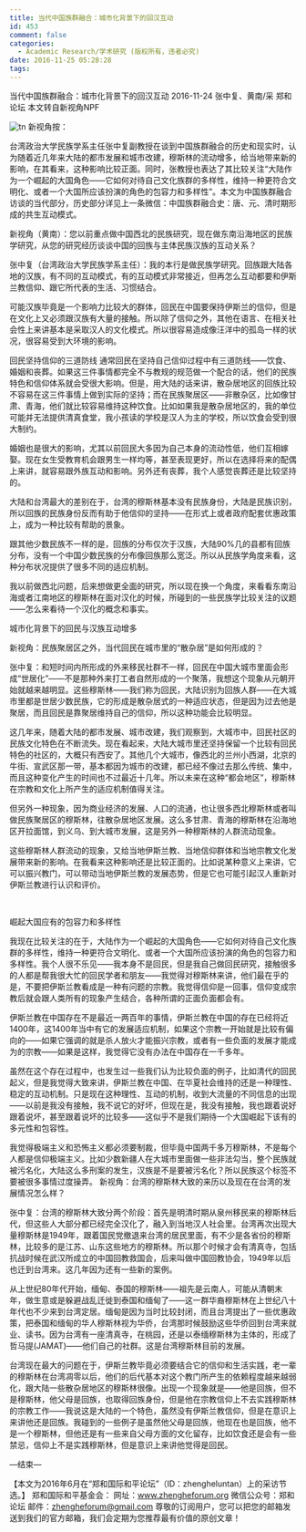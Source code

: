 ```yaml
---
title: 当代中国族群融合：城市化背景下的回汉互动
id: 453
comment: false
categories:
  - Academic Research/学术研究 (版权所有，违者必究)
date: 2016-11-25 05:28:28
tags:
---
```


当代中国族群融合：城市化背景下的回汉互动
2016-11-24 张中复、黄南/采 郑和论坛
本文转自新视角NPF

![tn](http://zhengheforum.github.io/uploads/2016/10/tn-300x200.jpg)
新视角按：

台湾政治大学民族学系主任张中复副教授在谈到中国族群融合的历史和现实时，认为随着近几年来大陆的都市发展和城市改建，穆斯林的流动增多，给当地带来新的影响，在其看来，这种影响比较正面。同时，张教授也表达了其比较关注“大陆作为一个崛起的大国角色——它如何对待自己文化族群的多样性，维持一种更符合文明化、或者一个大国所应该扮演的角色的包容力和多样性”。本文为中国族群融合访谈的当代部分，历史部分详见上一条微信：中国族群融合史：唐、元、清时期形成的共生互动模式。

新视角（黄南）：您以前重点做中国西北的民族研究，现在做东南沿海地区的民族学研究，从您的研究经历谈谈中国的回族与主体民族汉族的互动关系？

张中复（台湾政治大学民族学系主任）：我的本行是做民族学研究。回族跟大陆各地的汉族，有不同的互动模式，有的互动模式非常接近，但再怎么互动都要和伊斯兰教信仰、跟它所代表的生活、习惯结合。

可能汉族毕竟是一个影响力比较大的群体，回民在中国要保持伊斯兰的信仰，但是在文化上又必须跟汉族有大量的接触。所以除了信仰之外，其他在语言、在相关社会性上来讲基本是采取汉人的文化模式。所以很容易造成像汪洋中的孤岛一样的状况，很容易受到大环境的影响。

回民坚持信仰的三道防线
通常回民在坚持自己信仰过程中有三道防线——饮食、婚姻和丧葬。如果这三件事情都完全不与教规的规范做一个配合的话，他们的民族特色和信仰体系就会受很大影响。但是，用大陆的话来讲，散杂居地区的回族比较不容易在这三件事情上做到实际的坚持；而在民族聚居区——非散杂区，比如像甘肃、青海，他们就比较容易维持这种饮食。比如如果我是散杂居地区的，我的单位可能并无法提供清真食堂，我小孩读的学校是汉人为主的学校，所以饮食会受到很大制约。

婚姻也是很大的影响，尤其以前回民大多因为自己本身的流动性低，他们互相嫁娶。现在女生受教育机会跟男生一样均等，甚至表现更好，所以在选择将来的配偶上来讲，就容易跟外族互动和影响。另外还有丧葬，我个人感觉丧葬还是比较坚持的。

大陆和台湾最大的差别在于，台湾的穆斯林基本没有民族身份，大陆是民族识别，所以回族的民族身份反而有助于他信仰的坚持——在形式上或者政府配套优惠政策上，成为一种比较有帮助的景象。

跟其他少数民族不一样的是，回族的分布仅次于汉族，大陆90%几的县都有回族分布，没有一个中国少数民族的分布像回族那么宽泛。所以从民族学角度来看，这种分布状况提供了很多不同的适应机制。

我以前做西北问题，后来想做更全面的研究，所以现在换一个角度，来看看东南沿海或者江南地区的穆斯林在面对汉化的时候，所碰到的一些民族学比较关注的议题——怎么来看待一个汉化的概念和事实。

城市化背景下的回民与汉族互动增多

新视角：民族聚居区之外，当代回民在城市里的“散杂居”是如何形成的？

张中复：和短时间内所形成的外来移民社群不一样，回民在中国大城市里面会形成“世居化”——不是那种外来打工者自然形成的一个聚落，我想这个现象从元朝开始就越来越明显。这些穆斯林——我们称为回民，大陆识别为回族人群——在大城市里都是世居少数民族，它的形成是散杂居式的一种适应状态，但是因为过去他是聚居，而且回民是靠聚居维持自己的信仰，所以这种功能会比较明显。

这几年来，随着大陆的都市发展、城市改建，我们观察到，大城市中，回民社区的民族文化特色在不断流失。现在看起来，大陆大城市里还坚持保留一个比较有回民特色的社区的，大概只有西安了。其他几个大城市，像西北的兰州小西湖，北京的牛街、宣武区那一带，基本都因为城市的改建，都已经不像过去那么传统、集中，而且这种变化产生的时间也不过最近十几年。所以未来在这种“都会地区”，穆斯林在宗教和文化上所产生的适应机制值得关注。

但另外一种现象，因为商业经济的发展、人口的流通，也让很多西北穆斯林或者叫做民族聚居区的穆斯林，往散杂居地区发展。这么多甘肃、青海的穆斯林在沿海地区开拉面馆，到义乌、到大城市发展，这是另外一种穆斯林的人群流动现象。

这些穆斯林人群流动的现象，又给当地伊斯兰教、当地信仰群体和当地宗教文化发展带来新的影响。在我看来这种影响还是比较正面的。比如说某种意义上来讲，它可以振兴教门，可以带动当地伊斯兰教的发展态势，但是它也可能引起汉人重新对伊斯兰教进行认识和评价。

&nbsp;

崛起大国应有的包容力和多样性

我现在比较关注的在于，大陆作为一个崛起的大国角色——它如何对待自己文化族群的多样性，维持一种更符合文明化、或者一个大国所应该扮演的角色的包容力和多样性。我个人很不乐见——我本身不是回民，但是我自己做回民研究，接触很多的人都是帮我很大忙的回民学者和朋友——我觉得对穆斯林来讲，他们最在乎的是，不要把伊斯兰教看成是一种有问题的宗教。我觉得信仰是一回事，信仰变成宗教后就会跟人类所有的现象产生结合，各种所谓的正面负面都会有。

伊斯兰教在中国存在不是最近一两百年的事情，伊斯兰教在中国的存在已经将近1400年，这1400年当中有它的发展适应机制，如果这个宗教一开始就是比较有偏向的——如果它强调的就是杀人放火才能振兴宗教，或者有一些负面的发展才能成为的宗教——如果是这样，我觉得它没有办法在中国存在一千多年。

虽然在这个存在过程中，也发生过一些我们认为比较负面的例子，比如清代的回民起义，但是我觉得大致来讲，伊斯兰教在中国、在华夏社会维持的还是一种理性、稳定的互动机制。只是现在这种理性、互动的机制，收到大流量的不同信息的出现——以前是我没有接触，我不说它的好坏，但现在是，我没有接触，我也跟着说好跟着说坏，甚至跟着说坏的比较多——这似乎不是我们期待一个大国崛起下该有的多元性和包容性。

我觉得极端主义和恐怖主义都必须要制裁，但毕竟中国两千多万穆斯林，不是每个人都是信仰极端主义。比如少数新疆人在大城市里面做一些非法勾当，整个民族就被污名化，大陆这么多刑案的发生，汉族是不是要被污名化？所以民族这个标签不要被很多事情过度操弄。
新视角：台湾的穆斯林大致的来历以及现在在台湾的发展情况怎么样？

张中复：台湾的穆斯林大致分两个阶段：首先是明清时期从泉州移民来的穆斯林后代，但这些人大部分都已经完全汉化了，融入到当地汉人社会里。台湾再次出现大量穆斯林是1949年，跟着国民党撤退来台湾的居民里面，有不少是各省份的穆斯林，比较多的是江苏、山东这些地方的穆斯林。所以那个时候才会有清真寺，包括抗战时候在武汉所成立的中国回教救国会，后来叫做中国回教协会，1949年以后也迁到台湾来。这几年因为还有一些新的案例。

从上世纪80年代开始，缅甸、泰国的穆斯林——祖先是云南人，可能从清朝末年，做生意或是躲避战乱迁徙到泰国和缅甸了——这一群华裔穆斯林在上世纪八十年代也不少来到台湾定居。缅甸是因为当时比较封闭，而且台湾提出了一些优惠政策，把泰国和缅甸的华人穆斯林视为华侨，台湾那时候鼓励这些华侨回到台湾来就业、读书。因为台湾有一座清真寺，在桃园，还是以泰缅穆斯林为主体的，形成了哲马提(JAMAT)——他们自己的社群。这是台湾穆斯林目前的发展。

台湾现在最大的问题在于，伊斯兰教毕竟必须要结合它的信仰和生活实践，老一辈的穆斯林在台湾凋零以后，他们的后代基本对这个教门所产生的依赖程度越来越弱化，跟大陆一些散杂居地区的穆斯林很像。出现一个现象就是——他是回族，但不是穆斯林，他父母是回族，也取得回族身份，但是他在宗教信仰上不去实践穆斯林的宗教工作——我说这是大陆的一个特色，虽然没有伊斯兰教信仰，但是在意识上来讲他还是回族。我碰到的一些例子是虽然他父母是回族，他现在也是回族，他不是一个穆斯林，但他还是有一些来自父母方面的文化留存，比如饮食还是会有一些禁忌，信仰上不是实践穆斯林，但是意识上来讲他觉得是回民。

—结束—

【本文为2016年6月在“郑和国际和平论坛”（ID：zhengheluntan）上的采访节选。】
郑和国际和平基金会：
网址：www.zhengheforum.org
微信公众号：郑和论坛
邮件：zhengheforum@gmail.com
尊敬的订阅用户，您可以把您的邮箱发送到我们的官方邮箱，我们会定期为您推荐最有价值的原创文章！
